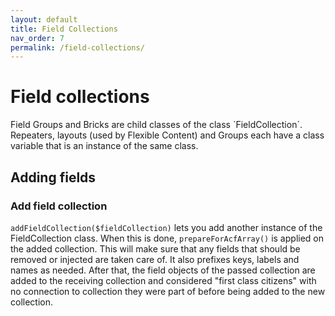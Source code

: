 ```yaml
---
layout: default
title: Field Collections 
nav_order: 7
permalink: /field-collections/
---
```


# Field collections

Field Groups and Bricks are child classes of the class `FieldCollection´. Repeaters, layouts (used by Flexible Content) and Groups each have a class variable that is an instance of the same class.

## Adding fields

### Add field collection
`addFieldCollection($fieldCollection)` lets you add another instance of the FieldCollection class. When this is
done, `prepareForAcfArray()` is applied on the added collection. This will make sure that any fields that should be
removed or injected are taken care of. It also prefixes keys, labels and names as needed. After that, the field
objects of the passed collection are added to the receiving collection and considered "first class citizens" with no
connection to collection they were part of before being added to the new collection.

